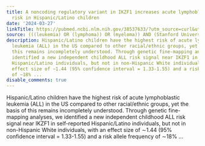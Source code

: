 ```yaml
---
title: A noncoding regulatory variant in IKZF1 increases acute lymphoblastic leukemia
  risk in Hispanic/Latino children
date: '2024-03-27'
linkTitle: https://pubmed.ncbi.nlm.nih.gov/38537633/?utm_source=curl&utm_medium=rss&utm_campaign=pubmed-2&utm_content=1Rkszs2HVZ2RHP33OibaNFew6VK-LzjJWTD4GwmLlk8B-wCceh&fc=20220923065203&ff=20240328180654&v=2.18.0.post9+e462414
source: (((leukemia) OR (lymphoma)) OR (myeloma)) AND (Stanford University[Affiliation])
description: Hispanic/Latino children have the highest risk of acute lymphoblastic
  leukemia (ALL) in the US compared to other racial/ethnic groups, yet the basis of
  this remains incompletely understood. Through genetic fine-mapping analyses, we
  identified a new independent childhood ALL risk signal near IKZF1 in self-reported
  Hispanic/Latino individuals, but not in non-Hispanic White individuals, with an
  effect size of ∼1.44 (95% confidence interval = 1.33-1.55) and a risk allele frequency
  of ∼18% ...
disable_comments: true
---
```

Hispanic/Latino children have the highest risk of acute lymphoblastic leukemia (ALL) in the US compared to other racial/ethnic groups, yet the basis of this remains incompletely understood. Through genetic fine-mapping analyses, we identified a new independent childhood ALL risk signal near IKZF1 in self-reported Hispanic/Latino individuals, but not in non-Hispanic White individuals, with an effect size of ∼1.44 (95% confidence interval = 1.33-1.55) and a risk allele frequency of ∼18% ...